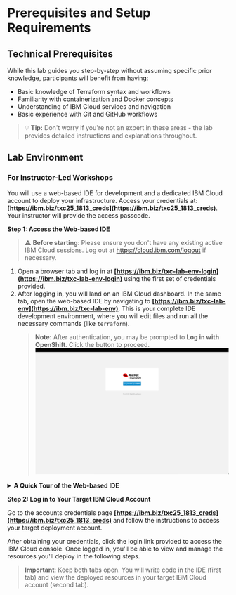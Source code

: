 # Prerequisites and Setup Requirements

## Technical Prerequisites

While this lab guides you step-by-step without assuming specific prior knowledge, participants will benefit from having:

- Basic knowledge of Terraform syntax and workflows
- Familiarity with containerization and Docker concepts
- Understanding of IBM Cloud services and navigation
- Basic experience with Git and GitHub workflows

> 💡 **Tip:** Don't worry if you're not an expert in these areas - the lab provides detailed instructions and explanations throughout.

## Lab Environment

### For Instructor-Led Workshops


You will use a web-based IDE for development and a dedicated IBM Cloud account to deploy your infrastructure. Access your credentials at: **[https://ibm.biz/txc25_1813_creds](https://ibm.biz/txc25_1813_creds)**. Your instructor will provide the access passcode.

**Step 1: Access the Web-based IDE**

> ⚠️ **Before starting**: Please ensure you don't have any existing active IBM Cloud sessions. Log out at https://cloud.ibm.com/logout if necessary.

1.  Open a browser tab and log in at **[https://ibm.biz/txc-lab-env-login](https://ibm.biz/txc-lab-env-login)** using the first set of credentials provided.
2.  After logging in, you will land on an IBM Cloud dashboard. In the same tab, open the web-based IDE by navigating to **[https://ibm.biz/txc-lab-env](https://ibm.biz/txc-lab-env)**. This is your complete IDE development environment, where you will edit files and run all the necessary commands (like `terraform`).
    > **Note:** After authentication, you may be prompted to **Log in with OpenShift**. Click the button to proceed.
    > ![Login with OpenShift](./images/devenv/login-ide-openshift.png ':size=500')

<details>
<summary><b>A Quick Tour of the Web-based IDE</b></summary>

Once the IDE is loaded, here’s a quick tour to get you started.

1.  **Initial Workspace Load**: The IDE will load the lab's workspace. This may take a moment.
    ![Initial Workspace Load](./images/devenv/ide-initial-workspace-load.png ':size=500')

2.  **Trust Workspace Authors**: For the terminal and other features to work correctly, you must trust the workspace authors. Click **Yes, I trust the authors**.
    ![Trust Workspace Authors](./images/devenv/ide-trust-authors.png ':size=500')

3.  **Welcome Tab**: You can close the "Welcome" tab to get a clearer view of the file explorer.
    ![Close Welcome Tab](./images/devenv/ide-close-welcome.png ':size=500')

4.  **Editor and File Explorer**: The main interface consists of the file explorer on the left, where you can navigate through the lab files, and the editor on the right, where you can view and modify file contents.
    ![Editor and File Explorer](./images/devenv/ide-editor.png ':size=500')

5.  **Open a New Terminal**: To run commands, you'll need a terminal. Click the hamburger menu (the three horizontal lines) at the top left, then select **Terminal** > **New Terminal**.

6.  **Manage Terminals**: You can create multiple terminals and switch between them using the dropdown menu in the terminal panel.
    ![Open a New Terminal](./images/devenv/ide-new-terminal.png ':size=500')
    ![Switch Between Terminals](./images/devenv/ide-switch-between-terminal.png ':size=500')

7.  **Create a New File**: To create a new file, right-click in the file explorer, select **New File**, and give it a name.
    ![Create a New File](./images/devenv/ide-new-file.png ':size=500')

</details>

**Step 2: Log in to Your Target IBM Cloud Account**

Go to the accounts credentials page **[https://ibm.biz/txc25_1813_creds](https://ibm.biz/txc25_1813_creds)** and follow the instructions to access your target deployment account.

After obtaining your credentials, click the login link provided to access the IBM Cloud console. Once logged in, you'll be able to view and manage the resources you'll deploy in the following steps.

> **Important**: Keep both tabs open. You will write code in the IDE (first tab) and view the deployed resources in your target IBM Cloud account (second tab).


